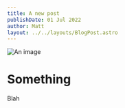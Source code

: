 ```yaml
---
title: A new post
publishDate: 01 Jul 2022
author: Matt
layout: ../../layouts/BlogPost.astro
---
```

![An image](/assets/blog/header.png)

# Something

Blah
